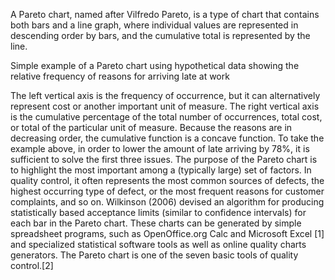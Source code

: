 A Pareto chart, named after Vilfredo Pareto, is a type of chart that contains both bars and a line graph, where individual values are represented in descending order by bars, and the cumulative total is represented by the line.


Simple example of a Pareto chart using hypothetical data showing the relative frequency of reasons for arriving late at work

The left vertical axis is the frequency of occurrence, but it can alternatively represent cost or another important unit of measure. The right vertical axis is the cumulative percentage of the total number of occurrences, total cost, or total of the particular unit of measure. Because the reasons are in decreasing order, the cumulative function is a concave function. To take the example above, in order to lower the amount of late arriving by 78%, it is sufficient to solve the first three issues.
The purpose of the Pareto chart is to highlight the most important among a (typically large) set of factors. In quality control, it often represents the most common sources of defects, the highest occurring type of defect, or the most frequent reasons for customer complaints, and so on. Wilkinson (2006) devised an algorithm for producing statistically based acceptance limits (similar to confidence intervals) for each bar in the Pareto chart.
These charts can be generated by simple spreadsheet programs, such as OpenOffice.org Calc and Microsoft Excel [1] and specialized statistical software tools as well as online quality charts generators.
The Pareto chart is one of the seven basic tools of quality control.[2]
